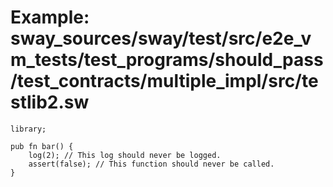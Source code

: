 # Example: sway_sources/sway/test/src/e2e_vm_tests/test_programs/should_pass/test_contracts/multiple_impl/src/testlib2.sw

```sway
library;

pub fn bar() {
    log(2); // This log should never be logged.
    assert(false); // This function should never be called.
}

```
